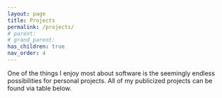 ```yaml
---
layout: page
title: Projects
permalink: /projects/
# parent: 
# grand_parent: 
has_children: true
nav_order: 4
---
```


One of the things I enjoy most about software is the seemingly endless possibilities for personal projects. All of my publicized projects can be found via table below.